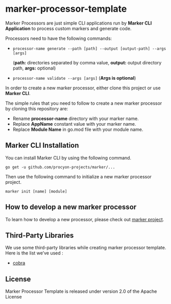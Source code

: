 # marker-processor-template

Marker Processors are just simple CLI applications run by **Marker CLI Application** to process custom markers and generate code.  

Processors need to have the following commands:

* `processor-name generate --path [path] --output [output-path] --args [args]`
  
  (**path:** directories separated by comma value, **output:** output directory path, **args:** optional)
* `processor-name validate --args [args]` (**Args is optional**)

In order to create a new marker processor, either clone this project or use **Marker CLI**.

The simple rules that you need to follow to create a new marker processor by cloning this repository are:
* Rename **processor-name** directory with your marker name.
* Replace **AppName** constant value with your marker name. 
* Replace **Module Name** in go.mod file with your module name.
## Marker CLI Installation
You can install Marker CLI by using the following command.

```shell
go get -u github.com/procyon-projects/marker/...
```

Then use the following command to initialize a new marker processor project.

```shell
marker init [name] [module]
```

## How to develop a new marker processor
To learn how to develop a new processor, please check out [marker project](https://github.com/procyon-projects/marker).

## Third-Party Libraries
We use some third-party libraries while creating marker processor template. Here is the list we’ve used :
*  [cobra](https://github.com/spf13/cobra)

## License
Marker Processor Template is released under version 2.0 of the Apache License
